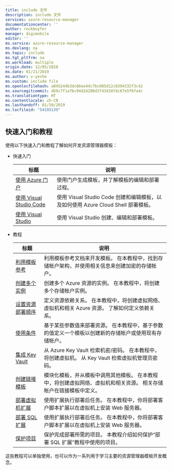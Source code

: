 ```yaml
---
title: include 文件
description: include 文件
services: azure-resource-manager
documentationcenter: ''
author: rockboyfor
manager: digimobile
editor: ''
ms.service: azure-resource-manager
ms.devlang: na
ms.topic: include
ms.tgt_pltfrm: na
ms.workload: multiple
origin.date: 12/05/2018
ms.date: 01/21/2019
ms.author: v-yeche
ms.custom: include file
ms.openlocfilehash: a845244b3dc66ee44c7bc005d12c8394332f3c42
ms.sourcegitcommit: db9c7f1a7bc94d2d280d2f43d107dc67e5f6fa4c
ms.translationtype: HT
ms.contentlocale: zh-CN
ms.lasthandoff: 01/10/2019
ms.locfileid: "54193139"
---
```

## <a name="quickstarts-and-tutorials"></a>快速入门和教程

使用以下快速入门和教程了解如何开发资源管理器模板：

- 快速入门

    |标题|说明|
    |------|-----|
    |[使用 Azure 门户](../articles/azure-resource-manager/resource-manager-quickstart-create-templates-use-the-portal.md)|使用门户生成模板，并了解模板的编辑和部署过程。|
    |[使用 Visual Studio Code](../articles/azure-resource-manager/resource-manager-quickstart-create-templates-use-visual-studio-code.md)|使用 Visual Studio Code 创建和编辑模板，以及如何使用 Azure Cloud Shell 部署模板。|
    |[使用 Visual Studio](../articles/azure-resource-manager/vs-azure-tools-resource-groups-deployment-projects-create-deploy.md)|使用 Visual Studio 创建、编辑和部署模板。|

- 教程

    |标题|说明|
    |------|-----|
    |[利用模板参考](../articles/azure-resource-manager/resource-manager-tutorial-create-encrypted-storage-accounts.md)|利用模板参考文档来开发模板。 在本教程中，找到存储帐户架构，并使用相关信息来创建加密的存储帐户。|
    |[创建多个实例](../articles/azure-resource-manager/resource-manager-tutorial-create-multiple-instances.md)|创建多个 Azure 资源的实例。 在本教程中，将创建多个存储帐户实例。|
    |[设置资源部署顺序](../articles/azure-resource-manager/resource-manager-tutorial-create-templates-with-dependent-resources.md)|定义资源依赖关系。 在本教程中，将创建虚拟网络、虚拟机和相关 Azure 资源。 了解如何定义依赖关系。|
    |[使用条件](../articles/azure-resource-manager/resource-manager-tutorial-use-conditions.md)|基于某些参数值来部署资源。 在本教程中，基于参数的值定义一个模板以创建新的存储帐户或使用现有存储帐户。|
    |[集成 Key Vault](../articles/azure-resource-manager/resource-manager-tutorial-use-key-vault.md)|从 Azure Key Vault 检索机密/密码。 在本教程中，将创建虚拟机。  从 Key Vault 检索虚拟机管理员密码。|
    |[创建链接模板](../articles/azure-resource-manager/resource-manager-tutorial-create-linked-templates.md)|模块化模板，并从模板中调用其他模板。 在本教程中，将创建虚拟网络、虚拟机和相关资源。  相关存储帐户在链接模板中定义。 |
    |[部署虚拟机扩展](../articles/azure-resource-manager/resource-manager-tutorial-deploy-vm-extensions.md)|使用扩展执行部署后任务。 在本教程中，你将部署客户脚本扩展以在虚拟机上安装 Web 服务器。 |
    |[部署 SQL 扩展](../articles/azure-resource-manager/resource-manager-tutorial-deploy-sql-extensions-bacpac.md)|使用扩展执行部署后任务。 在本教程中，你将部署客户脚本扩展以在虚拟机上安装 Web 服务器。 |
    |[保护项目](../articles/azure-resource-manager/resource-manager-tutorial-secure-artifacts.md)|保护完成部署所需的项目。 本教程介绍如何保护“部署 SQL 扩展”教程中使用的项目。 |

<!--Not Available on  |[Move resources](../articles/azure-resource-manager/resource-manager-tutorial-move-resources.md)|Move resources from one resource group to another resource group. In the tutorial, you run an existing template to create two resource groups and one storage account, and then run an Azure PowerShell cmdlet to move the storage account to the other resource group.-->
<!-- Not Available on |[Use safe deployment practices](../articles/azure-resource-manager/deployment-manager-tutorial.md)-->

这些教程可以单独使用，也可以作为一系列用于学习主要的资源管理器模板开发概念。

<!-- Update_Description: update meta properties, wording update -->